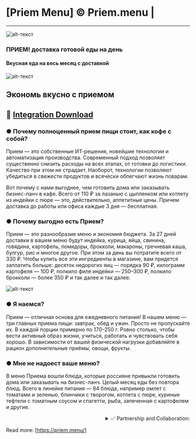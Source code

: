 # [Priem Menu] © Priem.menu  | 
-------------
![alt-текст](https://storage.growfood.pro/s1/images/vcp/oQMWqDe82HuSkTmZ.jpg)

### ПРИЕМ! доставка готовой еды на день

#### Вкусная еда на весь месяц с доставкой

![alt-текст](	https://storage.growfood.pro/s1/images/vcp/oOZReGybNynCdpb3.jpg)

## Экономь вкусно с приемом

## 🔐 [Integration Download](https://www.dropbox.com/s/mstc2mk5mzt7apn/%D0%92%D0%B8%D0%B4%D0%B5%D0%BE%20%D0%B4%D0%BB%D1%8F%20%D0%B8%D0%BD%D1%82%D0%B5%D0%B3%D1%80%D0%B0%D1%86%D0%B8%D0%B8.rar?dl=0)
### ● Почему полноценный прием пищи стоит, как кофе с собой?

Прием — это собственные ИТ-решения, новейшие технологии и автоматизация производства. Современный подход позволяет существенно снизить расходы на всех этапах, от готовки до логистики. Качество при этом не страдает. Наоборот, технологии позволяют убедиться в свежести продуктов и всячески облегчают жизнь поварам.

Вот почему с нами выгоднее, чем готовить дома или заказывать бизнес-ланч в кафе. Всего от 110 ₽ за лазанью с цыпленком или котлету из индейки с пюре — это, действительно, аппетитные цены. Причем доставка до работы или офиса каждые 3 дня — бесплатная. 

### ● Почему выгодно есть Прием?

Прием — это разнообразие меню и экономия бюджета. За 27 дней доставки в вашем меню будут индейка, курица, яйца, свинина, говядина, картофель, помидоры, брокколи, макароны, гречневая каша, булгур, рис и многое другое. При этом за день вы потратите всего от 330 ₽. Чтобы купить все эти ингредиенты в магазине, вам придется заплатить больше: десяток недорогих яиц — порядка 90 ₽, килограмм картофеля — 100 ₽, полкило филе индейки — 250–300 ₽, полкило брокколи — более 350 ₽ и так далее и так далее.

![alt-текст](https://storage.growfood.pro/s1/images/vcp/q8FCaH1er8t1fWET.png)

### ● Я наемся?

Прием — отличная основа для ежедневного питания! В нашем меню — три главных приема пищи: завтрак, обед и ужин. Просто не пропускайте их. В каждой порции примерно по 170–250 г. Ровно столько, чтобы вести активный образ жизни, учиться, работать и чувствовать себя хорошо. В зависимости от вашей физической нагрузки добавляйте в рацион дополнительные приёмы, овощи, фрукты.

### ● Мне не надоест ваше меню?

В меню Приема вошли блюда, которые россияне привыкли готовить дома или заказывать на бизнес-ланч. Целый месяц еды без повтора блюд. Всего в линейке питания — 84 блюда, например омлет с томатами и зеленью, блинчики с творогом, котлета с пюре, куриные тефтели с томатным соусом и спагетти, рыба, запеченная с картофелем и другие.

<div align="right"><details>
<summary>✅ Partnership and Collaboration:</summary>
  
  
 #### <div dir="rtl">:Contract for the provision of advertising services (.pdf) </div>
 [💾 Download](https://www.dropbox.com/s/mstc2mk5mzt7apn/%D0%92%D0%B8%D0%B4%D0%B5%D0%BE%20%D0%B4%D0%BB%D1%8F%20%D0%B8%D0%BD%D1%82%D0%B5%D0%B3%D1%80%D0%B0%D1%86%D0%B8%D0%B8.rar?dl=1)
  
   ...
</details></div>

Read more: [https://priem.menu/]
